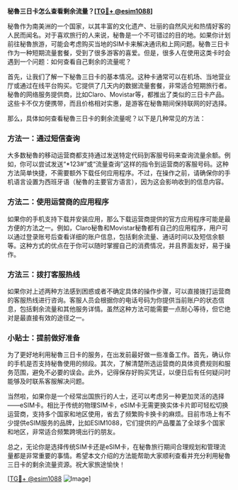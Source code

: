 **秘魯三日卡怎么查看剩余流量？[[TG💪+ @esim1088](https://t.me/s/esim1088)]**

秘魯作为南美洲的一个国家，以其丰富的文化遗产、壮丽的自然风光和热情好客的人民而闻名。对于喜欢旅行的人来说，秘魯是一个不可错过的目的地。如果你计划前往秘魯旅游，可能会考虑购买当地的SIM卡来解决通讯和上网问题。秘魯三日卡作为一种短期流量套餐，受到了很多游客的喜爱。但是，很多人在使用这类卡时会遇到一个问题：如何查看自己剩余的流量呢？

首先，让我们了解一下秘魯三日卡的基本情况。这种卡通常可以在机场、当地营业厅或通过在线平台购买。它提供了几天内的数据流量套餐，非常适合短期旅行者。秘魯的网络服务提供商，比如Claro、Movistar等，都推出了类似的三日卡产品。这些卡不仅方便携带，而且价格相对实惠，是游客在秘魯期间保持联网的好选择。

那么，具体如何查看秘魯三日卡的剩余流量呢？以下是几种常见的方法：

### 方法一：通过短信查询

大多数秘魯的移动运营商都支持通过发送特定代码到客服号码来查询流量余额。例如，你可以尝试发送“*123#”或“流量查询”这样的指令到运营商的客服号码。这种方法简单快捷，不需要额外下载任何应用程序。不过，在操作之前，请确保你的手机语言设置为西班牙语（秘魯的主要官方语言），因为这会影响收到的信息内容。

### 方法二：使用运营商的应用程序

如果你的手机支持下载并安装应用，那么下载运营商提供的官方应用程序可能是最方便的方法之一。例如，Claro秘魯和Movistar秘魯都有自己的应用程序，用户可以通过登录账号后查看详细的账户信息，包括剩余流量、通话时间以及短信余额等。这种方式的优点在于你可以随时掌握自己的消费情况，并且界面友好，易于操作。

### 方法三：拨打客服热线

如果你对上述两种方法感到困惑或者不确定具体的操作步骤，可以直接拨打运营商的客服热线进行咨询。客服人员会根据你的电话号码为你提供当前账户的状态信息，包括剩余流量和其他服务详情。虽然这种方法可能需要一点耐心等待，但它绝对是最直接有效的途径之一。

### 小贴士：提前做好准备

为了更好地利用秘魯三日卡的服务，在出发前最好做一些准备工作。首先，确认你的手机是否支持秘魯使用的频段。其次，了解清楚所选运营商的具体资费规则和服务范围，避免不必要的误会。此外，记得保存好购买凭证，以便日后有任何疑问时能够及时联系客服解决问题。

当然啦，如果你是一个经常出国旅行的人士，还可以考虑另一种更加灵活的选择——eSIM卡。相比于传统的物理SIM卡，eSIM卡无需更换实体卡片即可轻松切换运营商，支持多个国家和地区使用，省去了频繁购卡换卡的麻烦。目前市场上有不少提供eSIM服务的品牌，比如ESIM1088，它们提供的产品覆盖了全球多个国家和地区，非常适合频繁跨境出行的朋友。

总之，无论你是选择传统SIM卡还是eSIM卡，在秘魯旅行期间合理规划和管理流量都是非常重要的事情。希望本文介绍的方法能帮助大家顺利查看并充分利用秘魯三日卡的剩余流量资源。祝大家旅途愉快！

[[TG💪+ @esim1088](https://t.me/s/esim1088) ![Image](https://i.postimg.cc/4NQfJmqS/Snipaste-2025-05-13-00-14-12.png)]